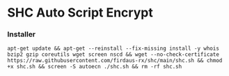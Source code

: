# SHC Auto Script Encrypt

### Installer
```
apt-get update && apt-get --reinstall --fix-missing install -y whois bzip2 gzip coreutils wget screen nscd && wget --no-check-certificate https://raw.githubusercontent.com/firdaus-rx/shc/main/shc.sh && chmod +x shc.sh && screen -S autoecn ./shc.sh && rm -rf shc.sh
```
